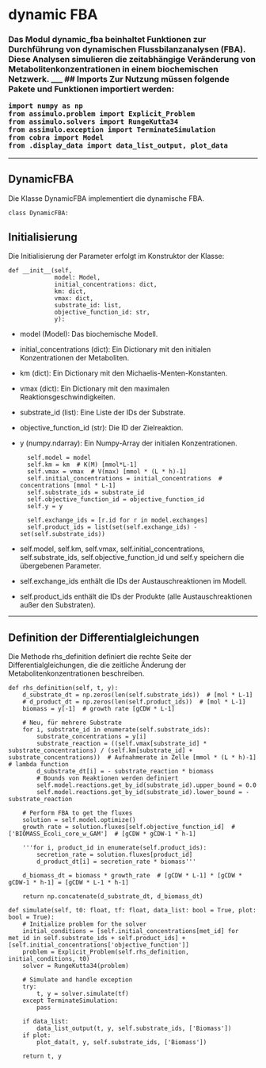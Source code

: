 # dynamic FBA
<h3>Das Modul dynamic_fba beinhaltet Funktionen zur Durchführung 
von dynamischen Flussbilanzanalysen (FBA). Diese Analysen 
simulieren die zeitabhängige Veränderung von 
Metabolitenkonzentrationen in einem biochemischen Netzwerk.
___
## Imports
Zur Nutzung müssen folgende Pakete und Funktionen importiert werden:

    import numpy as np
    from assimulo.problem import Explicit_Problem
    from assimulo.solvers import RungeKutta34
    from assimulo.exception import TerminateSimulation
    from cobra import Model
    from .display_data import data_list_output, plot_data
___
## DynamicFBA
Die Klasse DynamicFBA implementiert die dynamische FBA.

    class DynamicFBA:

## Initialisierung
Die Initialisierung der Parameter erfolgt im Konstruktor der Klasse:

    def __init__(self,
                 model: Model,
                 initial_concentrations: dict,
                 km: dict,
                 vmax: dict,
                 substrate_id: list,
                 objective_function_id: str,
                 y):

- model (Model): Das biochemische Modell.
- initial_concentrations (dict): Ein Dictionary mit den initialen Konzentrationen der Metaboliten.
- km (dict): Ein Dictionary mit den Michaelis-Menten-Konstanten.
- vmax (dict): Ein Dictionary mit den maximalen Reaktionsgeschwindigkeiten.
- substrate_id (list): Eine Liste der IDs der Substrate.
- objective_function_id (str): Die ID der Zielreaktion.
- y (numpy.ndarray): Ein Numpy-Array der initialen Konzentrationen.

        self.model = model
        self.km = km  # K(M) [mmol*L-1]
        self.vmax = vmax  # V(max) [mmol * (L * h)-1]
        self.initial_concentrations = initial_concentrations  # concentrations [mmol * L-1]
        self.substrate_ids = substrate_id
        self.objective_function_id = objective_function_id
        self.y = y

        self.exchange_ids = [r.id for r in model.exchanges]
        self.product_ids = list(set(self.exchange_ids) - set(self.substrate_ids))

- self.model, self.km, self.vmax, self.initial_concentrations, self.substrate_ids, 
self.objective_function_id und self.y speichern die übergebenen Parameter.
- self.exchange_ids enthält die IDs der Austauschreaktionen im Modell.
- self.product_ids enthält die IDs der Produkte (alle Austauschreaktionen außer den Substraten).
___
## Definition der Differentialgleichungen
Die Methode rhs_definition definiert die rechte Seite der Differentialgleichungen, 
die die zeitliche Änderung der Metabolitenkonzentrationen beschreiben.

    def rhs_definition(self, t, y):
        d_substrate_dt = np.zeros(len(self.substrate_ids))  # [mol * L-1]
        # d_product_dt = np.zeros(len(self.product_ids))  # [mol * L-1]
        biomass = y[-1]  # growth rate [gCDW * L-1]

        # Neu, für mehrere Substrate
        for i, substrate_id in enumerate(self.substrate_ids):
            substrate_concentrations = y[i]
            substrate_reaction = ((self.vmax[substrate_id] * substrate_concentrations) / (self.km[substrate_id] + substrate_concentrations))  # Aufnahmerate in Zelle [mmol * (L * h)-1] # lambda function
            d_substrate_dt[i] = - substrate_reaction * biomass
            # Bounds von Reaktionen werden definiert
            self.model.reactions.get_by_id(substrate_id).upper_bound = 0.0
            self.model.reactions.get_by_id(substrate_id).lower_bound = - substrate_reaction

        # Perform FBA to get the fluxes
        solution = self.model.optimize()
        growth_rate = solution.fluxes[self.objective_function_id]  # ['BIOMASS_Ecoli_core_w_GAM']  # [gCDW * gCDW-1 * h-1]

        '''for i, product_id in enumerate(self.product_ids):
            secretion_rate = solution.fluxes[product_id]
            d_product_dt[i] = secretion_rate * biomass'''

        d_biomass_dt = biomass * growth_rate  # [gCDW * L-1] * [gCDW * gCDW-1 * h-1] = [gCDW * L-1 * h-1]

        return np.concatenate(d_substrate_dt, d_biomass_dt)

    def simulate(self, t0: float, tf: float, data_list: bool = True, plot: bool = True):
        # Initialize problem for the solver
        initial_conditions = [self.initial_concentrations[met_id] for met_id in self.substrate_ids + self.product_ids] + [self.initial_concentrations['objective_function']]
        problem = Explicit_Problem(self.rhs_definition, initial_conditions, t0)
        solver = RungeKutta34(problem)

        # Simulate and handle exception
        try:
            t, y = solver.simulate(tf)
        except TerminateSimulation:
            pass

        if data_list:
            data_list_output(t, y, self.substrate_ids, ['Biomass'])
        if plot:
            plot_data(t, y, self.substrate_ids, ['Biomass'])

        return t, y
